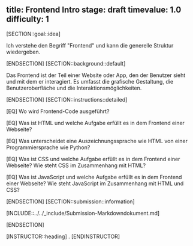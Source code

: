 title: Frontend Intro
stage: draft
timevalue: 1.0
difficulty: 1
---
[SECTION::goal::idea]

Ich verstehe den Begriff "Frontend" und kann die generelle Struktur wiedergeben.

[ENDSECTION]
[SECTION::background::default]

Das Frontend ist der Teil einer Website oder App, den der Benutzer sieht und mit dem er interagiert. Es umfasst die grafische Gestaltung, die Benutzeroberfläche und die Interaktionsmöglichkeiten.

[ENDSECTION]
[SECTION::instructions::detailed]

[EQ] Wo wird Frontend-Code ausgeführt?

[EQ] Was ist HTML und welche Aufgabe erfüllt es in dem Frontend einer Webseite?

[EQ] Was unterscheidet eine Auszeichnungssprache wie HTML von einer Programmiersprache wie Python?

[EQ] Was ist CSS und welche Aufgabe erfüllt es in dem Frontend einer Webseite? Wie steht CSS im Zusammenhang mit HTML?

[EQ] Was ist JavaScript und welche Aufgabe erfüllt es in dem Frontend einer Webseite? Wie steht JavaScript im Zusammenhang mit HTML und CSS?

[ENDSECTION]
[SECTION::submission::information]

[INCLUDE::../../_include/Submission-Markdowndokument.md]

[ENDSECTION]

[INSTRUCTOR::heading]
.
[ENDINSTRUCTOR]
